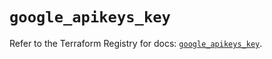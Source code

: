 # `google_apikeys_key`

Refer to the Terraform Registry for docs: [`google_apikeys_key`](https://registry.terraform.io/providers/hashicorp/google-beta/6.11.0/docs/resources/google_apikeys_key).
